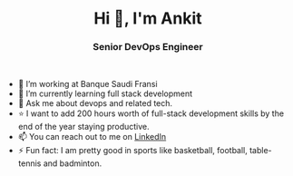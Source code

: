 <h1 align="center">Hi 👋, I'm Ankit </h1>
<h3 align="center">Senior DevOps Engineer </h3>
</br>

- 🔭 I’m working at Banque Saudi Fransi
- 🌱 I’m currently learning full stack development
- 💬 Ask me about devops and related tech.
- ⭐ I want to add 200 hours worth of full-stack development skills by the end of the year staying productive.
- 📫 You can reach out to me on [LinkedIn](https://www.linkedin.com/in/ankit-singh-rathi)
- ⚡ Fun fact: I am pretty good in sports like basketball, football, table-tennis and badminton.
